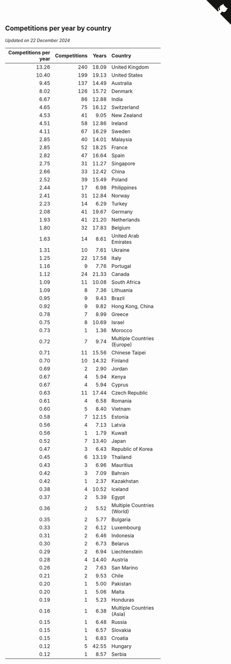 ## Competitions per year by country

*Updated on 22 December 2024*

| Competitions per year | Competitions | Years | Country |
| ---: | ---: | ---: | :--- |
| 13.26 | 240 | 18.09 | United Kingdom |
| 10.40 | 199 | 19.13 | United States |
| 9.45 | 137 | 14.49 | Australia |
| 8.02 | 126 | 15.72 | Denmark |
| 6.67 | 86 | 12.88 | India |
| 4.65 | 75 | 16.12 | Switzerland |
| 4.53 | 41 | 9.05 | New Zealand |
| 4.51 | 58 | 12.86 | Ireland |
| 4.11 | 67 | 16.29 | Sweden |
| 2.85 | 40 | 14.01 | Malaysia |
| 2.85 | 52 | 18.25 | France |
| 2.82 | 47 | 16.64 | Spain |
| 2.75 | 31 | 11.27 | Singapore |
| 2.66 | 33 | 12.42 | China |
| 2.52 | 39 | 15.49 | Poland |
| 2.44 | 17 | 6.98 | Philippines |
| 2.41 | 31 | 12.84 | Norway |
| 2.23 | 14 | 6.29 | Turkey |
| 2.08 | 41 | 19.67 | Germany |
| 1.93 | 41 | 21.20 | Netherlands |
| 1.80 | 32 | 17.83 | Belgium |
| 1.63 | 14 | 8.61 | United Arab Emirates |
| 1.31 | 10 | 7.61 | Ukraine |
| 1.25 | 22 | 17.58 | Italy |
| 1.16 | 9 | 7.76 | Portugal |
| 1.12 | 24 | 21.33 | Canada |
| 1.09 | 11 | 10.08 | South Africa |
| 1.09 | 8 | 7.36 | Lithuania |
| 0.95 | 9 | 9.43 | Brazil |
| 0.92 | 9 | 9.82 | Hong Kong, China |
| 0.78 | 7 | 8.99 | Greece |
| 0.75 | 8 | 10.69 | Israel |
| 0.73 | 1 | 1.36 | Morocco |
| 0.72 | 7 | 9.74 | Multiple Countries (Europe) |
| 0.71 | 11 | 15.56 | Chinese Taipei |
| 0.70 | 10 | 14.32 | Finland |
| 0.69 | 2 | 2.90 | Jordan |
| 0.67 | 4 | 5.94 | Kenya |
| 0.67 | 4 | 5.94 | Cyprus |
| 0.63 | 11 | 17.44 | Czech Republic |
| 0.61 | 4 | 6.58 | Romania |
| 0.60 | 5 | 8.40 | Vietnam |
| 0.58 | 7 | 12.15 | Estonia |
| 0.56 | 4 | 7.13 | Latvia |
| 0.56 | 1 | 1.79 | Kuwait |
| 0.52 | 7 | 13.40 | Japan |
| 0.47 | 3 | 6.43 | Republic of Korea |
| 0.45 | 6 | 13.19 | Thailand |
| 0.43 | 3 | 6.96 | Mauritius |
| 0.42 | 3 | 7.09 | Bahrain |
| 0.42 | 1 | 2.37 | Kazakhstan |
| 0.38 | 4 | 10.52 | Iceland |
| 0.37 | 2 | 5.39 | Egypt |
| 0.36 | 2 | 5.52 | Multiple Countries (World) |
| 0.35 | 2 | 5.77 | Bulgaria |
| 0.33 | 2 | 6.12 | Luxembourg |
| 0.31 | 2 | 6.46 | Indonesia |
| 0.30 | 2 | 6.73 | Belarus |
| 0.29 | 2 | 6.94 | Liechtenstein |
| 0.28 | 4 | 14.40 | Austria |
| 0.26 | 2 | 7.63 | San Marino |
| 0.21 | 2 | 9.53 | Chile |
| 0.20 | 1 | 5.00 | Pakistan |
| 0.20 | 1 | 5.06 | Malta |
| 0.19 | 1 | 5.23 | Honduras |
| 0.16 | 1 | 6.38 | Multiple Countries (Asia) |
| 0.15 | 1 | 6.48 | Russia |
| 0.15 | 1 | 6.57 | Slovakia |
| 0.15 | 1 | 6.83 | Croatia |
| 0.12 | 5 | 42.55 | Hungary |
| 0.12 | 1 | 8.57 | Serbia |


<a href="https://github.com/simonkellly/wca_statistics_uk" class="github-corner" aria-label="View source on Github"><svg width="80" height="80" viewBox="0 0 250 250" style="fill:#151513; color:#fff; position: absolute; top: 0; border: 0; right: 0;" aria-hidden="true"><path d="M0,0 L115,115 L130,115 L142,142 L250,250 L250,0 Z"></path><path d="M128.3,109.0 C113.8,99.7 119.0,89.6 119.0,89.6 C122.0,82.7 120.5,78.6 120.5,78.6 C119.2,72.0 123.4,76.3 123.4,76.3 C127.3,80.9 125.5,87.3 125.5,87.3 C122.9,97.6 130.6,101.9 134.4,103.2" fill="currentColor" style="transform-origin: 130px 106px;" class="octo-arm"></path><path d="M115.0,115.0 C114.9,115.1 118.7,116.5 119.8,115.4 L133.7,101.6 C136.9,99.2 139.9,98.4 142.2,98.6 C133.8,88.0 127.5,74.4 143.8,58.0 C148.5,53.4 154.0,51.2 159.7,51.0 C160.3,49.4 163.2,43.6 171.4,40.1 C171.4,40.1 176.1,42.5 178.8,56.2 C183.1,58.6 187.2,61.8 190.9,65.4 C194.5,69.0 197.7,73.2 200.1,77.6 C213.8,80.2 216.3,84.9 216.3,84.9 C212.7,93.1 206.9,96.0 205.4,96.6 C205.1,102.4 203.0,107.8 198.3,112.5 C181.9,128.9 168.3,122.5 157.7,114.1 C157.9,116.9 156.7,120.9 152.7,124.9 L141.0,136.5 C139.8,137.7 141.6,141.9 141.8,141.8 Z" fill="currentColor" class="octo-body"></path></svg></a><style>.github-corner:hover .octo-arm{animation:octocat-wave 560ms ease-in-out}@keyframes octocat-wave{0%,100%{transform:rotate(0)}20%,60%{transform:rotate(-25deg)}40%,80%{transform:rotate(10deg)}}@media (max-width:500px){.github-corner:hover .octo-arm{animation:none}.github-corner .octo-arm{animation:octocat-wave 560ms ease-in-out}}</style>

